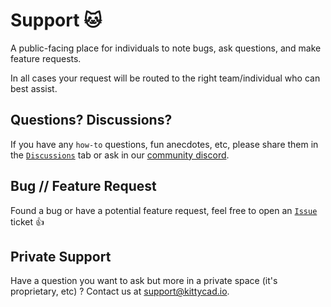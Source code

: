 # Support :cat:

A public-facing place for individuals to note bugs, ask questions, and make feature requests.

In all cases your request will be routed to the right team/individual who can best assist.

## Questions? Discussions?

If you have any `how-to` questions, fun anecdotes, etc, please share them in the [`Discussions`](https://github.com/KittyCAD/support/discussions) tab or ask in our [community discord](https://discord.gg/JQEpHR7Nt2).

## Bug // Feature Request

Found a bug or have a potential feature request, feel free to open an [`Issue`](https://github.com/KittyCAD/support/issues) ticket :thumbsup:

## Private Support

Have a question you want to ask but more in a private space (it's proprietary, etc) ? Contact us at support@kittycad.io.
